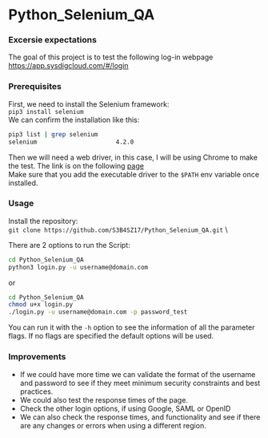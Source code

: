 # Python_Selenium_QA

### Excersie expectations

The goal of this project is to test the following log-in webpage https://app.sysdigcloud.com/#/login

### Prerequisites

First, we need to install the Selenium framework: \
`pip3 install selenium` \
We can confirm the installation like this:

```bash
pip3 list | grep selenium
selenium                      4.2.0
```

Then we will need a web driver, in this case, I will be using Chrome to make the test. The link is on the following [page](https://sites.google.com/chromium.org/driver/) \
Make sure that you add the executable driver to the `$PATH` env variable once installed.

### Usage

Install the repository: \
`git clone https://github.com/S3B4SZ17/Python_Selenium_QA.git` \

There are 2 options to run the Script:

```bash
cd Python_Selenium_QA
python3 login.py -u username@domain.com
```

or

```bash
cd Python_Selenium_QA
chmod u+x login.py
./login.py -u username@domain.com -p password_test
```

You can run it with the `-h` option to see the information of all the parameter flags. If no flags are specified the default options will be used.

### Improvements

- If we could have more time we can validate the format of the username and password to see if they meet minimum security constraints and best practices.
- We could also test the response times of the page.
- Check the other login options, if using Google, SAML or OpenID
- We can also check the response times, and functionality and see if there are any changes or errors when using a different region.
